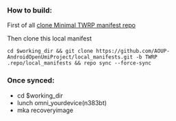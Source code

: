 ### How to build:
First of all [clone Minimal TWRP manifest repo](https://github.com/minimal-manifest-twrp/platform_manifest_twrp_omni.git)

Then clone this local manifest

```cd $working_dir && git clone https://github.com/AOUP-AndroidOpenUmiProject/local_manifests.git -b TWRP .repo/local_manifests && repo sync --force-sync```

### Once synced:

* cd $working_dir
* lunch omni_yourdevice(n383bt)
* mka recoveryimage
